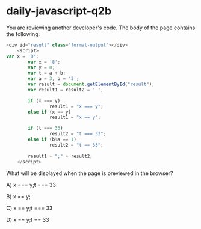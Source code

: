 # daily-javascript-q2b

You are reviewing another developer's code. The body of the page contains the following: 

``` javascript
<div id="result" class="format-output"></div>
  	<script> 
var x = '8'; 
       	var x = '8'; 
       	var y = 8;
       	var t = a + b; 
       	var a = 3, b = '3'; 
       	var result = document.getElementById("result"); 
       	var result1 = result2 = ' '; 

       	if (x === y) 
            	result1 = "x === y"; 
       	else if (x == y) 
            	result1 = "x == y"; 

       	if (t === 33) 
            	result2 = "t === 33"; 
       	else if (b%a == 1) 
            	result2 = "t == 33"; 
		
       	result1 + ";" + result2; 
  	</script> 
```

What will be displayed when the page is previewed in the browser?

A) x === y;t === 33

B) x == y;

C) x == y;t === 33

D) x == y;t == 33
